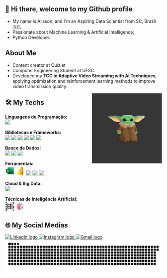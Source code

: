 ## 👋 Hi there, welcome to my Github profile

- My name is Álisson, and I'm an Aspiring Data Scientist from SC, Brazil 🇧🇷;
- Passionate about Machine Learning & Artificial Intelligence;
- Python Developer.

## About Me
- Content creator at Quizlet
- Computer Engineering Student at UFSC.
- Developed my **TCC in Adaptive Video Streaming with AI Techniques**, applying optimization and reinforcement learning methods to improve video transmission quality.

<!-- GIF -->
<img align="right" height="225" alt="coding-time" src="Yoda.gif">

## 🛠 My Techs
<!-- Tecnologias utilizadas -->
**Linguagens de Programação:**  
<img src="https://cdn.jsdelivr.net/gh/devicons/devicon/icons/python/python-original.svg" height="30"/>

**Bibliotecas e Frameworks:**  
<img src="https://cdn.jsdelivr.net/gh/devicons/devicon/icons/pandas/pandas-original.svg" height="30"/>
<img src="https://cdn.jsdelivr.net/gh/devicons/devicon/icons/numpy/numpy-original.svg" height="30"/>
<img src="https://cdn.jsdelivr.net/gh/devicons/devicon/icons/matplotlib/matplotlib-original.svg" height="30"/>
<img src="https://cdn.jsdelivr.net/gh/devicons/devicon/icons/scikitlearn/scikitlearn-original.svg" height="30"/>
<img src="https://cdn.jsdelivr.net/gh/devicons/devicon/icons/keras/keras-original.svg" height="30"/>
<img src="https://cdn.jsdelivr.net/gh/devicons/devicon/icons/tensorflow/tensorflow-original.svg" height="30"/>

**Banco de Dados:**  
<img src="https://cdn.jsdelivr.net/gh/devicons/devicon/icons/mysql/mysql-original.svg" height="30"/>
<img src="https://cdn.jsdelivr.net/gh/devicons/devicon/icons/postgresql/postgresql-original.svg" height="30"/>
<img src="https://cdn.jsdelivr.net/gh/devicons/devicon/icons/mongodb/mongodb-original.svg" height="30"/>

**Ferramentas:**  
<img src="https://github.com/alissonpef/alissonpef/blob/main/microsoft-excel.png" height="30"/>
<img src="https://github.com/alissonpef/alissonpef/blob/main/powerbi.png" height="30"/>
<img src="https://cdn.jsdelivr.net/gh/devicons/devicon/icons/jupyter/jupyter-original.svg" height="30"/>
<img src="https://cdn.jsdelivr.net/gh/devicons/devicon/icons/git/git-original.svg" height="30"/>
<img src="https://cdn.jsdelivr.net/gh/devicons/devicon/icons/docker/docker-original.svg" height="30"/>

**Cloud & Big Data:**  
<img src="https://cdn.jsdelivr.net/gh/devicons/devicon@latest/icons/amazonwebservices/amazonwebservices-original-wordmark.svg" height="30"/>

**Técnicas de Inteligência Artificial:**  
<img src="https://github.com/alissonpef/alissonpef/blob/main/deep-learning.png" height="30"/>
<img src="https://github.com/alissonpef/alissonpef/blob/main/machine-learning.png" height="30"/>

## 🌐 My Social Medias
<div align="left">
    <!-- LinkedIn -->
  <a href="https://www.linkedin.com/in/alisson-pereira-ferreira-45022623b/" target="_blank" rel="noopener noreferrer">
    <img src="https://img.shields.io/static/v1?message=LinkedIn&logo=linkedin&label=&color=0077B5&logoColor=white&labelColor=&style=for-the-badge" height="35" alt="LinkedIn logo" />
  </a>
  <!-- Instagram -->
  <a href="https://www.instagram.com/alissonpef/" target="_blank" rel="noopener noreferrer">
    <img src="https://img.shields.io/static/v1?message=Instagram&logo=instagram&label=&color=E4405F&logoColor=white&labelColor=&style=for-the-badge" height="35" alt="Instagram logo" />
  </a>
  <!-- Gmail -->
  <a href="mailto:alissonpef@gmail.com" target="_blank" rel="noopener noreferrer">
    <img src="https://img.shields.io/static/v1?message=Gmail&logo=gmail&label=&color=D14836&logoColor=white&labelColor=&style=for-the-badge" height="35" alt="Gmail logo" />
  </a>
</div>

<!-- Animação da cobra -->
<div align="center">
  <img src="https://raw.githubusercontent.com/alissonpef/alissonpef/output/snake.svg" alt="Snake animation" />
</div>
